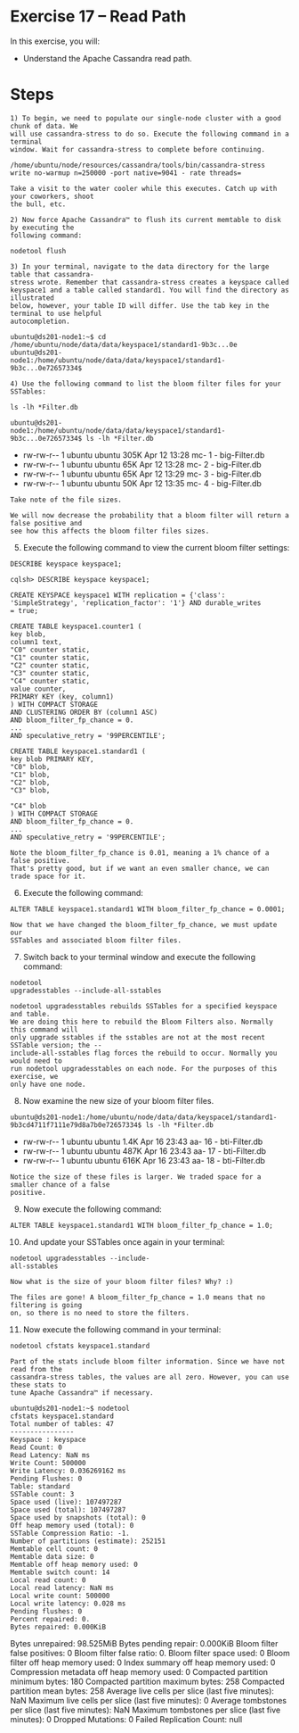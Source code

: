 # Exercise 17 – Read Path

In this exercise, you will:

- Understand the Apache Cassandra read path.

# Steps

```
1) To begin, we need to populate our single-node cluster with a good chunk of data. We
will use cassandra-stress to do so. Execute the following command in a terminal
window. Wait for cassandra-stress to complete before continuing.
```
```
/home/ubuntu/node/resources/cassandra/tools/bin/cassandra-stress
write no-warmup n=250000 -port native=9041 - rate threads=
```
```
Take a visit to the water cooler while this executes. Catch up with your coworkers, shoot
the bull, etc.
```
```
2) Now force Apache Cassandra™ to flush its current memtable to disk by executing the
following command:
```
```
nodetool flush
```
```
3) In your terminal, navigate to the data directory for the large table that cassandra-
stress wrote. Remember that cassandra-stress creates a keyspace called
keyspace1 and a table called standard1. You will find the directory as illustrated
below, however, your table ID will differ. Use the tab key in the terminal to use helpful
autocompletion.
```
```
ubuntu@ds201-node1:~$ cd
/home/ubuntu/node/data/data/keyspace1/standard1-9b3c...0e
ubuntu@ds201-
node1:/home/ubuntu/node/data/data/keyspace1/standard1-
9b3c...0e72657334$
```
```
4) Use the following command to list the bloom filter files for your SSTables:
```
```
ls -lh *Filter.db
```

```
ubuntu@ds201-
node1:/home/ubuntu/node/data/data/keyspace1/standard1-
9b3c...0e72657334$ ls -lh *Filter.db
```
- rw-rw-r-- 1 ubuntu ubuntu 305K Apr 12 13:28 mc- 1 - big-Filter.db
- rw-rw-r-- 1 ubuntu ubuntu 65K Apr 12 13:28 mc- 2 - big-Filter.db
- rw-rw-r-- 1 ubuntu ubuntu 65K Apr 12 13:29 mc- 3 - big-Filter.db
- rw-rw-r-- 1 ubuntu ubuntu 50K Apr 12 13:35 mc- 4 - big-Filter.db

```
Take note of the file sizes.
```
```
We will now decrease the probability that a bloom filter will return a false positive and
see how this affects the bloom filter files sizes.
```
5) Execute the following command to view the current bloom filter settings:

```
DESCRIBE keyspace keyspace1;
```
```
cqlsh> DESCRIBE keyspace keyspace1;
```
```
CREATE KEYSPACE keyspace1 WITH replication = {'class':
'SimpleStrategy', 'replication_factor': '1'} AND durable_writes
= true;
```
```
CREATE TABLE keyspace1.counter1 (
key blob,
column1 text,
"C0" counter static,
"C1" counter static,
"C2" counter static,
"C3" counter static,
"C4" counter static,
value counter,
PRIMARY KEY (key, column1)
) WITH COMPACT STORAGE
AND CLUSTERING ORDER BY (column1 ASC)
AND bloom_filter_fp_chance = 0.
...
AND speculative_retry = '99PERCENTILE';
```
```
CREATE TABLE keyspace1.standard1 (
key blob PRIMARY KEY,
"C0" blob,
"C1" blob,
"C2" blob,
"C3" blob,
```

```
"C4" blob
) WITH COMPACT STORAGE
AND bloom_filter_fp_chance = 0.
...
AND speculative_retry = '99PERCENTILE';
```
```
Note the bloom_filter_fp_chance is 0.01, meaning a 1% chance of a false positive.
That's pretty good, but if we want an even smaller chance, we can trade space for it.
```
6) Execute the following command:

```
ALTER TABLE keyspace1.standard1 WITH bloom_filter_fp_chance = 0.0001;
```
```
Now that we have changed the bloom_filter_fp_chance, we must update our
SSTables and associated bloom filter files.
```
7) Switch back to your terminal window and execute the following command:

```
nodetool
upgradesstables --include-all-sstables
```
```
nodetool upgradesstables rebuilds SSTables for a specified keyspace and table.
We are doing this here to rebuild the Bloom Filters also. Normally this command will
only upgrade sstables if the sstables are not at the most recent SSTable version; the --
include-all-sstables flag forces the rebuild to occur. Normally you would need to
run nodetool upgradesstables on each node. For the purposes of this exercise, we
only have one node.
```
8) Now examine the new size of your bloom filter files.

```
ubuntu@ds201-node1:/home/ubuntu/node/data/data/keyspace1/standard1-
9b3cd4711f7111e79d8a7b0e72657334$ ls -lh *Filter.db
```
- rw-rw-r-- 1 ubuntu ubuntu 1.4K Apr 16 23:43 aa- 16 - bti-Filter.db
- rw-rw-r-- 1 ubuntu ubuntu 487K Apr 16 23:43 aa- 17 - bti-Filter.db
- rw-rw-r-- 1 ubuntu ubuntu 616K Apr 16 23:43 aa- 18 - bti-Filter.db

```
Notice the size of these files is larger. We traded space for a smaller chance of a false
positive.
```
9) Now execute the following command:

```
ALTER TABLE keyspace1.standard1 WITH bloom_filter_fp_chance = 1.0;
```
10) And update your SSTables once again in your terminal:


```
nodetool upgradesstables --include-
all-sstables
```
```
Now what is the size of your bloom filter files? Why? :)
```
```
The files are gone! A bloom_filter_fp_chance = 1.0 means that no filtering is going
on, so there is no need to store the filters.
```
11) Now execute the following command in your terminal:

```
nodetool cfstats keyspace1.standard
```
```
Part of the stats include bloom filter information. Since we have not read from the
cassandra-stress tables, the values are all zero. However, you can use these stats to
tune Apache Cassandra™ if necessary.
```
```
ubuntu@ds201-node1:~$ nodetool
cfstats keyspace1.standard
Total number of tables: 47
----------------
Keyspace : keyspace
Read Count: 0
Read Latency: NaN ms
Write Count: 500000
Write Latency: 0.036269162 ms
Pending Flushes: 0
Table: standard
SSTable count: 3
Space used (live): 107497287
Space used (total): 107497287
Space used by snapshots (total): 0
Off heap memory used (total): 0
SSTable Compression Ratio: -1.
Number of partitions (estimate): 252151
Memtable cell count: 0
Memtable data size: 0
Memtable off heap memory used: 0
Memtable switch count: 14
Local read count: 0
Local read latency: NaN ms
Local write count: 500000
Local write latency: 0.028 ms
Pending flushes: 0
Percent repaired: 0.
Bytes repaired: 0.000KiB
```

Bytes unrepaired: 98.525MiB
Bytes pending repair: 0.000KiB
Bloom filter false positives: 0
Bloom filter false ratio: 0.
Bloom filter space used: 0
Bloom filter off heap memory used: 0
Index summary off heap memory used: 0
Compression metadata off heap memory used: 0
Compacted partition minimum bytes: 180
Compacted partition maximum bytes: 258
Compacted partition mean bytes: 258
Average live cells per slice (last five minutes):
NaN
Maximum live cells per slice (last five minutes):
0
Average tombstones per slice (last five minutes):
NaN
Maximum tombstones per slice (last five minutes):
0
Dropped Mutations: 0
Failed Replication Count: null


